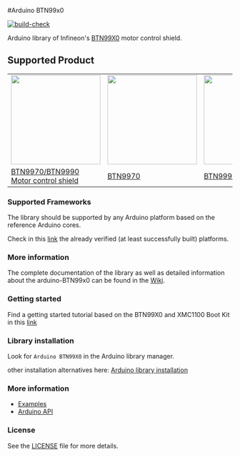#Arduino BTN99x0 

[![build-check](https://github.com/Infineon/arduino-BTN99x0/actions/workflows/build-check.yml/badge.svg?branch=master)](https://github.com/Infineon/arduino-BTN99x0/actions/workflows/build-check.yml)

Arduino library of Infineon's [BTN99X0]() motor control shield.

## Supported Product

<table>
    <tr>
        <td><img src="docs/img/btn99x0_shield" width="200"></td>
        <td><img src="docs/img/btn99x0_chip" width="200"></td>
        <td><img src="docs/img/btn99x0_chip" width="200"></td>
    </tr>
    <tr>
        <td style="test-align : center"><a href="https://arduino-BTN99x0.readthedocs.io/en/latest/hw-platforms.html">BTN9970/BTN9990 Motor control shield</a></td>
        <td style="test-align : center"><a href="https://arduino-BTN99x0.readthedocs.io/en/latest/hw-platforms.html">BTN9970 </a></td>
        <td style="test-align : center"><a href="https://arduino-BTN99x0.readthedocs.io/en/latest/hw-platforms.html">BTN9990 </a></td>
    </tr>
</table>


### Supported Frameworks

The library should be supported by any Arduino platform based on the reference Arduino cores. 

Check in this [link](https://arduino-BTN99x0.readthedocs.io/en/latest/hw-platforms.html) the already verified (at least successfully built) platforms.

### More information

The complete documentation of the library as well as detailed information about the arduino-BTN99x0 can be found in the [Wiki](https://arduino-BTN99x0.readthedocs.io/en/latest/index.html).

### Getting started

Find a getting started tutorial based on the BTN99X0 and XMC1100 Boot Kit in this [link](https://arduino-BTN99x0.readthedocs.io/en/latest/getting-started.html)

### Library installation

Look for ```Arduino BTN99X0``` in the Arduino library manager.

other installation alternatives here: [Arduino library installation](https://arduino-BTN99x0.readthedocs.io/en/latest/lib-install.html) 

### More information

* <a href="https://arduino-BTN99x0.readthedocs.io/en/latest/examples.html"> Examples</a><br>
* <a href="https://arduino-BTN99x0.readthedocs.io/en/latest/exhale-auto-docs/api_list.html">Arduino API</a><br>

### License

See the [LICENSE](LICENSE.md) file for more details.


